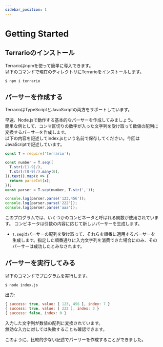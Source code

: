 ```yaml
---
sidebar_position: 1
---
```


# Getting Started

## Terrarioのインストール

Terrarioはnpmを使って簡単に導入できます。  
以下のコマンドで現在のディレクトリにTerrarioをインストールします。

```
$ npm i terrario
```

## パーサーを作成する

TerrarioはTypeScriptとJavaScriptの両方をサポートしています。

早速、Node.jsで動作する基本的なパーサーを作成してみましょう。  
簡単な例として、コンマ区切りの数字が入った文字列を受け取って数値の配列に変換するパーサーを作成します。  
以下の内容を記述してindex.jsという名前で保存してください。今回はJavaScriptで記述しています。

```js
const T = require('terrario');

const number = T.seq([
  T.str(/[1-9]/),
  T.str(/[0-9]/).many(0),
]).text().map(x => {
  return parseInt(x);
});
const parser = T.sep(number, T.str(','));

console.log(parser.parse('123,456'));
console.log(parser.parse('222'));
console.log(parser.parse('aaa'));
```

このプログラムでは、いくつかのコンビネータと呼ばれる関数が使用されています。
コンビネータは引数の内容に応じて新しいパーサーを生成します。
- `T.seq`はパーサーの配列を受け取って、それらを順番に適用するパーサーを生成します。指定した順番通りに入力文字列を消費できた場合にのみ、そのパーサーは成功したとみなされます。  

## パーサーを実行してみる

以下のコマンドでプログラムを実行します。

```
$ node index.js
```

出力:
```js
{ success: true, value: [ 123, 456 ], index: 7 }
{ success: true, value: [ 222 ], index: 3 }
{ success: false, index: 0 }
```

入力した文字列が数値の配列に変換されています。  
無効な入力に対しては失敗することも確認できます。

このように、比較的少ない記述でパーサーを作成することができました。
